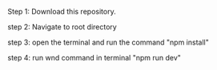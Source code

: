 Step 1: Download this repository.

step 2: Navigate to root directory

step 3: open the terminal and run the command "npm install"

step 4: run wnd command in terminal "npm run dev"
